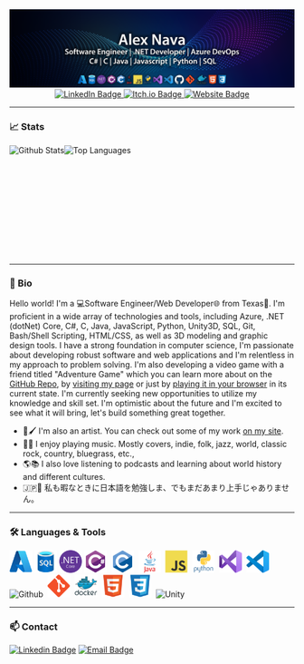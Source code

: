 <div id="header" align="center">
  <img src="./TechGitHeader-v1.2.png"/>
  <br/>  
  <div id="badges">
    <a href="https://www.linkedin.com/in/alexnava86">
      <img src="https://img.shields.io/badge/LinkedIn-blue?style=for-the-badge&logo=linkedin&logoColor=white" alt="LinkedIn Badge"/>
    </a>
    <a href="https://alexnava86.itch.io/">
      <img src="https://img.shields.io/badge/itch--io-FA5C5C?style=for-the-badge&logo=itchdotio&logoColor=white" alt="Itch.io Badge"/>
    </a>
    <a href="https://alexnava86.com/">
      <img src="https://img.shields.io/badge/website-BE94f0?style=for-the-badge&logo=googlehome&logoColor=white" alt="Website Badge"/>
    </a>
  </div>
</div>

---

### :chart_with_upwards_trend: Stats
<div style="display: flex;">
  <img src="https://github-readme-stats-sigma-five.vercel.app/api?username=alexnava86&show_icons=true&theme=tokyonight&count_private=true" alt="Github Stats">
  <img src="https://github-readme-stats-sigma-five.vercel.app/api/top-langs/?username=alexnava86&theme=tokyonight&count_private=true&langs_count=4&hide=tex" alt="Top Languages" height="195">
</div>

---

### :pencil: Bio
Hello world! I'm a :computer:Software Engineer/Web Developer:globe_with_meridians: from Texas:cowboy_hat_face:. I'm proficient in a wide array of technologies and tools, including Azure, .NET (dotNet) Core, C#, C, Java, JavaScript, Python, Unity3D, SQL, Git, Bash/Shell Scripting, HTML/CSS, as well as 3D modeling and graphic design tools. I have a strong foundation in computer science, I'm passionate about developing robust software and web applications and I'm relentless in my approach to problem solving. I'm also developing a video game with a friend titled "Adventure Game" which you can learn more about on the <a href="https://github.com/alexnava86/AdventureGame">GitHub Repo</a>, by <a href="https://alexnava86.com/">visiting my page</a> or just by <a href="https://alexnava86.itch.io/adventuregame-v0-0-0325">playing it in your browser</a> in its current state. I'm currently seeking new opportunities to utilize my knowledge and skill set. I'm optimistic about the future and I'm excited to see what it will bring, let's build something great together.

- :art::paintbrush: I'm also an artist. You can check out some of my work <a href="https://alexnava86.com/Art/">on my site</a>.
- :guitar::musical_keyboard: I enjoy playing music. Mostly covers, indie, folk, jazz, world, classic rock, country, bluegrass, etc.,
- :earth_americas::books: I also love listening to podcasts and learning about world history and different cultures.
- :jp::japanese_castle: 私も暇なときに日本語を勉強しま、でもまだあまり上手じゃありません。

---

### :hammer_and_wrench: Languages & Tools
<div>
  <img src="https://github.com/devicons/devicon/blob/master/icons/azure/azure-original.svg" title="Azure" alt="Azure" width="40" height="40"/>
  <img src="https://github.com/devicons/devicon/blob/master/icons/azuresqldatabase/azuresqldatabase-original.svg" title="AzureSQL" alt="AzureSQL" width="40" height="40"/>
  <img src="https://github.com/devicons/devicon/blob/master/icons/dotnetcore/dotnetcore-original.svg" title="dotNETCore" alt="dotNETCore" width="40" height="40"/>
  <img src="https://github.com/devicons/devicon/blob/master/icons/csharp/csharp-original.svg" title="C#" alt="C#" width="40" height="40"/>&nbsp;
  <img src="https://github.com/devicons/devicon/blob/master/icons/c/c-original.svg" title="C" alt="C" width="40" height="40"/>&nbsp;
  <img src="https://github.com/devicons/devicon/blob/master/icons/java/java-original-wordmark.svg" title="Java" alt="Java" width="40" height="40"/>&nbsp;
  <img src="https://github.com/devicons/devicon/blob/master/icons/javascript/javascript-original.svg" title="JavaScript" alt="JavaScript" width="40" height="40"/>&nbsp;
  <img src="https://github.com/devicons/devicon/blob/master/icons/python/python-original-wordmark.svg" title="Python" alt="Python" width="40" height="40"/>&nbsp;
  <img src="https://github.com/devicons/devicon/blob/master/icons/visualstudio/visualstudio-original.svg" title="VisualStudio" alt="VisualStudio" width="40" height="40"/>&nbsp;
  <img src="https://github.com/devicons/devicon/blob/master/icons/vscode/vscode-original.svg" title="VSCode" alt="VSCode" width="40" height="40"/>&nbsp;
  <img src="https://deviconapi.vercel.app/github?size=40&color=7f7f7f" title="Github" alt="Github" width="40" height="40"/>&nbsp;
  <img src="https://github.com/devicons/devicon/blob/master/icons/git/git-original.svg" title="Git" alt="Git" width="40" height="40"/>&nbsp;
  <img src="https://github.com/devicons/devicon/blob/master/icons/docker/docker-original-wordmark.svg" title="Docker"  alt="Docker" width="40" height="40"/>&nbsp;  
  <img src="https://github.com/devicons/devicon/blob/master/icons/html5/html5-original.svg" title="HTML5" alt="HTML" width="40" height="40"/>&nbsp;
  <img src="https://github.com/devicons/devicon/blob/master/icons/css3/css3-original.svg"  title="CSS3" alt="CSS" width="40" height="40"/>&nbsp;
  <img src="https://deviconapi.vercel.app/unity?size=40&color=7f7f7f" title="Unity" alt="Unity" width="40" height="40"/>&nbsp;


  <!-- BADGES -->
  <!--Azure - "https://github.com/devicons/devicon/blob/master/icons/azure/azure-original.svg" -->
  <!--AzureDevops - "https://github.com/devicons/devicon/blob/master/icons/azuredevops/azuredevops-original.svg" -->
  <!--Bash - "https://github.com/devicons/devicon/blob/master/icons/bash/bash-original.svg" -->
  <!--Blazor - "https://github.com/devicons/devicon/blob/master/icons/blazor/blazor-original.svg" -->
  <!--DBeaver - "https://github.com/devicons/devicon/blob/master/icons/dbeaver/dbeaver-original.svg" -->
  <!--Docker - "https://github.com/devicons/devicon/blob/master/icons/docker/docker-original-wordmark.svg" -->
  <!--Eclipse - "https://github.com/devicons/devicon/blob/master/icons/eclipse/eclipse-original-wordmark.svg" -->
  <!--Github - "https://github.com/devicons/devicon/blob/master/icons/github/github-original.svg" -->
  <!--Microsoft SQL Server - "https://github.com/devicons/devicon/blob/master/icons/microsoftsqlserver/microsoftsqlserver-original-wordmark.svg" -->
  <!--MongoDB - "https://github.com/devicons/devicon/blob/master/icons/mongodb/mongodb-original-wordmark.svg" -->
  <!--MySQL - "https://github.com/devicons/devicon/blob/master/icons/mysql/mysql-original-wordmark.svg" -->
  <!--Node.js - "https://github.com/devicons/devicon/blob/master/icons/nodejs/nodejs-original-wordmark.svg" -->
  <!--NumPy - "https://github.com/devicons/devicon/blob/master/icons/numpy/numpy-original-wordmark.svg" -->
  <!--Oracle - "https://github.com/devicons/devicon/blob/master/icons/oracle/oracle-original.svg" -->
  <!--Pandas - "https://github.com/devicons/devicon/blob/master/icons/pandas/pandas-original-wordmark.svg" -->
  <!--PostGreSQL - "https://github.com/devicons/devicon/blob/master/icons/postgresql/postgresql-original-wordmark.svg" -->
  <!--PowerShell - "https://github.com/devicons/devicon/blob/master/icons/powershell/powershell-original.svg" -->
  <!--Python - "https://github.com/devicons/devicon/blob/master/icons/python/python-original-wordmark.svg" -->
  <!--React - "https://github.com/devicons/devicon/blob/master/icons/react/react-original-wordmark.svg" -->

  <!--Windows - "https://github.com/devicons/devicon/blob/master/icons/windows11/windows11-original-wordmark.svg" -->
  <!--Mac - "https://github.com/devicons/devicon/blob/master/icons/apple/apple-original.svg" -->
  <!--Linux - "https://github.com/devicons/devicon/blob/master/icons/linux/linux-original.svg" -->
</div>

---

### :mailbox: Contact
[![Linkedin Badge](https://img.shields.io/badge/LinkedIn-0077B5?style=flat&logo=linkedin&logoColor=white)](https://www.linkedin.com/in/alexnava86) 
[![Email Badge](https://img.shields.io/badge/Gmail-D14836?style=flat&logo=gmail&logoColor=white)](mailto:alex.nava.developer@outlook.com)